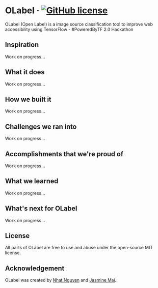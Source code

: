 # OLabel &middot; [![GitHub license](https://img.shields.io/github/license/mashape/apistatus.svg)](https://github.com/nguyen-nhat/olabel/blob/master/LICENSE)
OLabel (Open Label) is a image source classification tool to improve web accessibility using TensorFlow - #PoweredByTF 2.0 Hackathon

## Inspiration
Work on progress...

## What it does
Work on progress...

## How we built it
Work on progress...

## Challenges we ran into
Work on progress...

## Accomplishments that we're proud of
Work on progress...

## What we learned
Work on progress...

## What's next for OLabel
Work on progress...

## License
All parts of OLabel are free to use and abuse under the open-source MIT license.

## Acknowledgement
OLabel was created by [Nhat Nguyen](https://github.com/nguyen-nhat) and [Jasmine Mai](https://github.com/jasminemai97).